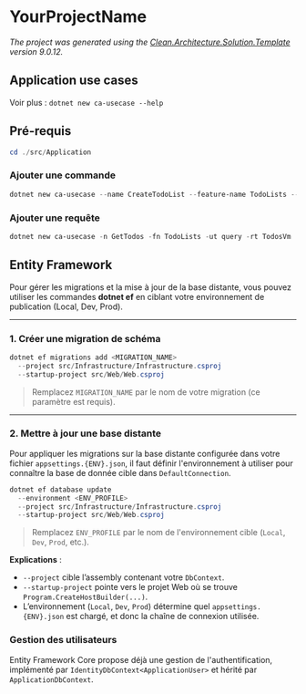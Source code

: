 ﻿# YourProjectName

*The project was generated using the [Clean.Architecture.Solution.Template](https://github.com/jasontaylordev/CleanArchitecture) version 9.0.12.*

## Application use cases

Voir plus : `dotnet new ca-usecase --help`

## Pré-requis
```powershell
cd ./src/Application
```

### Ajouter une commande
```powershell
dotnet new ca-usecase --name CreateTodoList --feature-name TodoLists --usecase-type command --return-type int
```

### Ajouter une requête
```powershell
dotnet new ca-usecase -n GetTodos -fn TodoLists -ut query -rt TodosVm
```

## Entity Framework

Pour gérer les migrations et la mise à jour de la base distante, vous pouvez utiliser les commandes **dotnet ef** en ciblant votre environnement de publication (Local, Dev, Prod).

---

### 1. Créer une migration de schéma

```powershell
dotnet ef migrations add <MIGRATION_NAME>
  --project src/Infrastructure/Infrastructure.csproj
  --startup-project src/Web/Web.csproj
```
> Remplacez `MIGRATION_NAME` par le nom de votre migration (ce paramètre est requis).

---

### 2. Mettre à jour une base distante

Pour appliquer les migrations sur la base distante configurée dans votre fichier `appsettings.{ENV}.json`, il faut définir l'environnement à utiliser pour connaître la base de donnée cible dans `DefaultConnection`.

```powershell
dotnet ef database update
  --environment <ENV_PROFILE>
  --project src/Infrastructure/Infrastructure.csproj
  --startup-project src/Web/Web.csproj
```
> Remplacez `ENV_PROFILE` par le nom de l'environnement cible (`Local`, `Dev`, `Prod`, etc.).

**Explications** :

* `--project` cible l’assembly contenant votre `DbContext`.
* `--startup-project` pointe vers le projet Web où se trouve `Program.CreateHostBuilder(...)`.
* L’environnement (`Local`, `Dev`, `Prod`) détermine quel `appsettings.{ENV}.json` est chargé, et donc la chaîne de connexion utilisée.

### Gestion des utilisateurs

Entity Framework Core propose déjà une gestion de l'authentification, implémenté par `IdentityDbContext<ApplicationUser>` et hérité par `ApplicationDbContext`.
